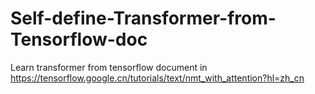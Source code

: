 # Self-define-Transformer-from-Tensorflow-doc
Learn transformer from tensorflow document in https://tensorflow.google.cn/tutorials/text/nmt_with_attention?hl=zh_cn
